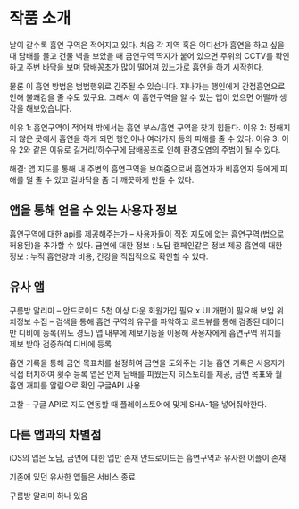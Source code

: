 # 작품 소개

날이 갈수록 흡연 구역은 적어지고 있다.
처음 각 지역 혹은 어디선가 흡연을 하고 싶을 때 담배를 물고 건물 벽을 보았을 때 금연구역 딱지가 붙어 있으면 주위의 CCTV를 확인하고 주변 바닥을 보며 담배꽁초가 많이 떨어져 있느가로 흡연을 하기 시작한다.

물론 이 흡연 방법은 범법행위로 간주될 수 있습니다.
지나가는 행인에게 간접흡연으로 인해 불쾌감을 줄 수도 있구요.
그래서 이 흡연구역을 알 수 있는 앱이 있으면 어떨까 생각을 해보았습니다.

이유 1: 흡연구역이 적어져 밖에서는 흡연 부스/흡연 구역을 찾기 힘들다.
이유 2: 정해지지 않은 곳에서 흡연을 하게 되면 행인이나 여러가지 등의 피해를 줄 수 있다.
이유 3: 이유 2와 같은 이유로 길거리/하수구에 담배꽁초로 인해 환경오염의 주범이 될 수 있다.

해결: 앱 지도를 통해 내 주변의 흡연구역을 보여줌으로써 흡연자가 비흡연자 등에게 피해를 덜 줄 수 있고 길바닥을 좀 더 깨끗하게 만들 수 있다.

## 앱을 통해 얻을 수 있는 사용자 정보

흡연구역에 대한 api를 제공해주는가 –
사용자들이 직접 지도에 없는 흡연구역(법으로 허용된)을 추가할 수 있다.
금연에 대한 정보 : 노담 캠페인같은 정보 제공
흡연에 대한 정보 : 누적 흡연량과 비용, 건강을 직접적으로 확인할 수 있다.

## 유사 앱

구름방 알리미 – 안드로이드
5천 이상 다운
회원가입 필요 x
UI 개편이 필요해 보임
위치정보 수집 – 검색을 통해 흡연 구역의 유무를 파악하고 로드뷰를 통해 검증된 데이터만 디비에 등록(위도 경도)
앱 내부에 제보기능을 이용해 사용자에게 흡연구역 위치를 제보 받아 검증하여 디비에 등록

흡연 기록을 통해 금연 목표치를 설정하여 금연을 도와주는 기능
흡연 기록은 사용자가 직접 터치하여 횟수 등록
앱은 언제 담배를 피웠는지 히스토리를 제공, 금연 목표와 월 흡연 개피를 알림으로 확인
구글API 사용

고찰 – 구글 API로 지도 연동할 때 플레이스토어에 맞게 SHA-1을 넣어줘야한다.

## 다른 앱과의 차별점

iOS의 앱은 노담, 금연에 대한 앱만 존재
안드로이드는 흡연구역과 유사한 어플이 존재

기존에 있던 유사한 앱들은 서비스 종료

구름방 알리미 하나 있음
